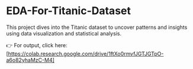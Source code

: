 # EDA-For-Titanic-Dataset

This project dives into the Titanic dataset to uncover patterns and insights using data visualization and statistical analysis.

👉 For output, click here: [https://colab.research.google.com/drive/1ftXo0rmvfJGTJGTpO-a6o82yhaMzC-M4]
